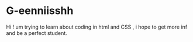 # G-eenniisshh
Hi ! um trying to learn about coding in html and CSS , i hope to get more inf and be a perfect student.
